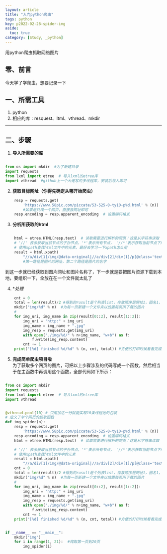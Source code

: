 ```yaml
---
layout: article
title: "入门python爬虫"
tags: python
key: p2022-02-28-spider-img
aside:
  toc: true
category: [Study, _python] 
---
```

用python爬虫抓取网络图片

## 零、前言
今天学了学爬虫，想要记录一下

## 一、所需工具
1. python
2. 相应的库：resquest、ltml、vthread、mkdir
--------------------------------
## 二、步骤
1. **导入所需要的库**
```python

from os import mkdir  #为了新建目录
import requests  
from lxml import etree  # 导入lxml的etree库
import vthread  #github上一个大佬写的多线程库，安装后导入即可

```

2. **获取目标网址（你得先确定从哪开始爬虫）**  

```python 
    resp = requests.get(
        'https://www.58pic.com/piccate/53-525-0-ty10-p%d.html' % (n))  # 爬虫的目标网址，为了抓取不同页面，而将页码定义为参数
        #如果是只爬一个网页，直接放网址即可
    resp.encoding = resp.apparent_encoding  # 设置编码格式

```
3. **分析所获取的html**   

```python

    html = etree.HTML(resp.text)  # 读取需要进行解析的网页：这是从字符串读取
    # '//' 表示获取当前节点的子孙节点，'*'表示所有节点， '//*'表示获取当前节点下所有节点， '@'表示获取相应属性
    # 使用xpath查找html文件中的元素，最好去学习一下xpath怎么用
    result = html.xpath(
        "//a/div[1]/img/@data-original|//a/div[2]/div[1]/p[@class='text']/text()") 
        #第一路径是图片的网址，第二个路径是图片的名字
```

到这一步就已经获取到图片网址和图片名称了，下一步就是要把图片资源下载到本地，要组织一下，全放在在一个文件就太乱了

4. **处理*
```python 
    cnt = 0
    total = len(result)/2 #得到的rusult是个列表list，存放顺序是网址1，图名1，网址2，图名2……
    mkdir("img/%d" % n)  #为每一页新建一个文件夹以放置每页所下载的图片
    #
    for img_uri, img_name in zip(result[0::2], result[1::2]):
        img_uri = "http:" + img_uri
        img_name = img_name + ".jpg" 
        img_resp = requests.get(img_uri)
        with open("./img/%d/" % n+img_name, "w+b") as f:
            f.write(img_resp.content)
        cnt += 1
    print("[%d] finished %d/%d" % (n, cnt, total)) #方便的打印时候看看完成进度

```
5. **完成简单爬虫项目啦**   
为了获取多个网页的图片，可把以上步骤涉及的代码写成一个函数，然后相当于在主函数中再调用这个函数，全部代码如下所示：

```python 

from os import mkdir
import requests
from lxml import etree  # 导入lxml的etree库
import vthread


@vthread.pool(10) # 只用加这一行就能实现10条线程池的包装
# 定义了单个网页的抓取函数
def img_spider(n):   
    resp = requests.get(
        'https://www.58pic.com/piccate/53-525-0-ty10-p%d.html' % (n))  # 爬虫的目标网址，为了抓取不同页面，而将页码定义为参数
    resp.encoding = resp.apparent_encoding  # 设置编码格式
    html = etree.HTML(resp.text)  # 读取需要进行解析的网页：这是从字符串读取

    # '//' 表示获取当前节点的子孙节点，'*'表示所有节点， '//*'表示获取当前节点下所有节点， '@'表示获取相应属性
    # 使用xpath查找html文件中的元素
    result = html.xpath(
        "//a/div[1]/img/@data-original|//a/div[2]/div[1]/p[@class='text']/text()") #第一路径是图片的网址，第二个路径是图片的名字
    cnt = 0
    total = len(result)/2 #得到的rusult是个列表list，存放顺序是网址1，图名1，网址2，图名2……
    mkdir("img/%d" % n)  #为每一页新建一个文件夹以放置每页所下载的图片
    #
    for img_uri, img_name in zip(result[0::2], result[1::2]):
        img_uri = "http:" + img_uri
        img_name = img_name + ".jpg" 
        img_resp = requests.get(img_uri)
        with open("./img/%d/" % n+img_name, "w+b") as f:
            f.write(img_resp.content)
        cnt += 1
    print("[%d] finished %d/%d" % (n, cnt, total)) #方便的打印时候看看完成进度


if __name__ == "__main__":
    mkdir("img")
    for i in range(1, 21):  #爬取第一页到20页
        img_spider(i)

```



